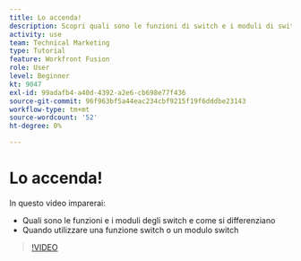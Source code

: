 ```yaml
---
title: Lo accenda!
description: Scopri quali sono le funzioni di switch e i moduli di switch e quando utilizzare una funzione di switch rispetto a un modulo di switch in [!DNL Adobe Workfront Fusion].
activity: use
team: Technical Marketing
type: Tutorial
feature: Workfront Fusion
role: User
level: Beginner
kt: 9047
exl-id: 99adafb4-a40d-4392-a2e6-cb698e77f436
source-git-commit: 96f963bf5a44eac234cbf9215f19f6dddbe23143
workflow-type: tm+mt
source-wordcount: '52'
ht-degree: 0%

---
```


# Lo accenda!

In questo video imparerai:

* Quali sono le funzioni e i moduli degli switch e come si differenziano
* Quando utilizzare una funzione switch o un modulo switch

>[!VIDEO](https://video.tv.adobe.com/v/335288/?quality=12)

